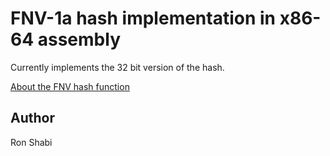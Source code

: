 # FNV-1a hash implementation in x86-64 assembly

Currently implements the 32 bit version of the hash.
 
[About the FNV hash function](http://www.isthe.com/chongo/tech/comp/fnv/index.html)

## Author
Ron Shabi